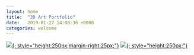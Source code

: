 ```yaml
---
layout: home
title:  "3D Art Portfolio"
date:   2019-01-27 14:08:36 +0000
categories: welcome
---
```


[![](../uploads/thumbnails/blender_work_folder.jpg){: style="height:250px;margin-right:25px;"}](../blender)
[![](../uploads/thumbnails/3ds_max_work_folder.jpg){: style="height:250px;"}](../3ds-max)
